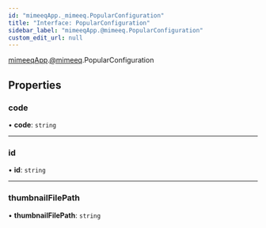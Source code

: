 ```yaml
---
id: "mimeeqApp._mimeeq.PopularConfiguration"
title: "Interface: PopularConfiguration"
sidebar_label: "mimeeqApp.@mimeeq.PopularConfiguration"
custom_edit_url: null
---
```


[mimeeqApp](../modules/mimeeqApp.md).[@mimeeq](../namespaces/mimeeqApp._mimeeq.md).PopularConfiguration

## Properties

### code

• **code**: `string`

___

### id

• **id**: `string`

___

### thumbnailFilePath

• **thumbnailFilePath**: `string`

